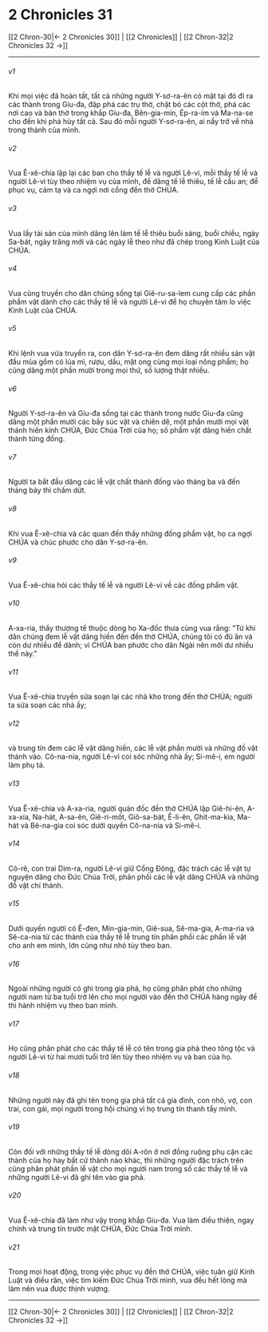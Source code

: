 # 2 Chronicles 31

[[2 Chron-30|← 2 Chronicles 30]] | [[2 Chronicles]] | [[2 Chron-32|2 Chronicles 32 →]]
***



###### v1 
Khi mọi việc đã hoàn tất, tất cả những người Y-sơ-ra-ên có mặt tại đó đi ra các thành trong Giu-đa, đập phá các trụ thờ, chặt bỏ các cột thờ, phá các nơi cao và bàn thờ trong khắp Giu-đa, Bên-gia-min, Ép-ra-im và Ma-na-se cho đến khi phá hủy tất cả. Sau đó mỗi người Y-sơ-ra-ên, ai nấy trở về nhà trong thành của mình. 

###### v2 
Vua Ê-xê-chia lập lại các ban cho thầy tế lễ và người Lê-vi, mỗi thầy tế lễ và người Lê-vi tùy theo nhiệm vụ của mình, để dâng tế lễ thiêu, tế lễ cầu an; để phục vụ, cảm tạ và ca ngợi nơi cổng đền thờ CHÚA. 

###### v3 
Vua lấy tài sản của mình dâng lên làm tế lễ thiêu buổi sáng, buổi chiều, ngày Sa-bát, ngày trăng mới và các ngày lễ theo như đã chép trong Kinh Luật của CHÚA. 

###### v4 
Vua cũng truyền cho dân chúng sống tại Giê-ru-sa-lem cung cấp các phần phẩm vật dành cho các thầy tế lễ và người Lê-vi để họ chuyên tâm lo việc Kinh Luật của CHÚA. 

###### v5 
Khi lệnh vua vừa truyền ra, con dân Y-sơ-ra-ên đem dâng rất nhiều sản vật đầu mùa gồm có lúa mì, rượu, dầu, mật ong cùng mọi loại nông phẩm; họ cũng dâng một phần mười trong mọi thứ, số lượng thật nhiều. 

###### v6 
Người Y-sơ-ra-ên và Giu-đa sống tại các thành trong nước Giu-đa cũng dâng một phần mười các bầy súc vật và chiên dê, một phần mười mọi vật thánh hiến kính CHÚA, Đức Chúa Trời của họ; số phẩm vật dâng hiến chất thành từng đống. 

###### v7 
Người ta bắt đầu dâng các lễ vật chất thành đống vào tháng ba và đến tháng bảy thì chấm dứt. 

###### v8 
Khi vua Ê-xê-chia và các quan đến thấy những đống phẩm vật, họ ca ngợi CHÚA và chúc phước cho dân Y-sơ-ra-ên. 

###### v9 
Vua Ê-xê-chia hỏi các thầy tế lễ và người Lê-vi về các đống phẩm vật. 

###### v10 
A-xa-ria, thầy thượng tế thuộc dòng họ Xa-đốc thưa cùng vua rằng: "Từ khi dân chúng đem lễ vật dâng hiến đến đền thờ CHÚA, chúng tôi có đủ ăn và còn dư nhiều để dành; vì CHÚA ban phước cho dân Ngài nên mới dư nhiều thế này." 

###### v11 
Vua Ê-xê-chia truyền sửa soạn lại các nhà kho trong đền thờ CHÚA; người ta sửa soạn các nhà ấy; 

###### v12 
và trung tín đem các lễ vật dâng hiến, các lễ vật phần mười và những đồ vật thánh vào. Cô-na-nia, người Lê-vi coi sóc những nhà ấy; Si-mê-i, em người làm phụ tá. 

###### v13 
Vua Ê-xê-chia và A-xa-ria, người quản đốc đền thờ CHÚA lập Giê-hi-ên, A-xa-xia, Na-hát, A-sa-ên, Giê-ri-mốt, Giô-sa-bát, Ê-li-ên, Ghít-ma-kia, Ma-hát và Bê-na-gia coi sóc dưới quyền Cô-na-nia và Si-mê-i. 

###### v14 
Cô-rê, con trai Dim-ra, người Lê-vi giữ Cổng Đông, đặc trách các lễ vật tự nguyện dâng cho Đức Chúa Trời, phân phối các lễ vật dâng CHÚA và những đồ vật chí thánh. 

###### v15 
Dưới quyền người có Ê-đen, Min-gia-min, Giê-sua, Sê-ma-gia, A-ma-ria và Sê-ca-nia từ các thành của thầy tế lễ trung tín phân phối các phần lễ vật cho anh em mình, lớn cũng như nhỏ tùy theo ban. 

###### v16 
Ngoài những người có ghi trong gia phả, họ cũng phân phát cho những người nam từ ba tuổi trở lên cho mọi người vào đền thờ CHÚA hàng ngày để thi hành nhiệm vụ theo ban mình. 

###### v17 
Họ cũng phân phát cho các thầy tế lễ có tên trong gia phả theo tông tộc và người Lê-vi từ hai mươi tuổi trở lên tùy theo nhiệm vụ và ban của họ. 

###### v18 
Những người này đã ghi tên trong gia phả tất cả gia đình, con nhỏ, vợ, con trai, con gái, mọi người trong hội chúng vì họ trung tín thanh tẩy mình. 

###### v19 
Còn đối với những thầy tế lễ dòng dõi A-rôn ở nơi đồng ruộng phụ cận các thành của họ hay bất cứ thành nào khác, thì những người đặc trách trên cũng phân phát phần lễ vật cho mọi người nam trong số các thầy tế lễ và những người Lê-vi đã ghi tên vào gia phả. 

###### v20 
Vua Ê-xê-chia đã làm như vậy trong khắp Giu-đa. Vua làm điều thiện, ngay chính và trung tín trước mặt CHÚA, Đức Chúa Trời mình. 

###### v21 
Trong mọi hoạt động, trong việc phục vụ đền thờ CHÚA, việc tuân giữ Kinh Luật và điều răn, việc tìm kiếm Đức Chúa Trời mình, vua đều hết lòng mà làm nên vua được thịnh vượng.

***
[[2 Chron-30|← 2 Chronicles 30]] | [[2 Chronicles]] | [[2 Chron-32|2 Chronicles 32 →]]
